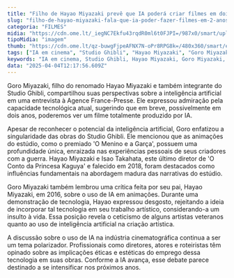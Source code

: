```yaml
---
title: "Filho de Hayao Miyazaki prevê que IA poderá criar filmes em dois anos"
slug: "filho-de-hayao-miyazaki-fala-que-ia-poder-fazer-filmes-em-2-anos"
categoria: "FILMES"
midia: "https://cdn.ome.lt/_iegNC7Ekfu43rqdR0ml6t0FJPI=/987x0/smart/uploads/conteudo/fotos/02_qatFWUJ.jpg"
tipoMidia: "imagem"
thumb: "https://cdn.ome.lt/qz-buwgFjpeAFNX7N-oPr8RPG8k=/480x360/smart/extras/conteudos/01_QbwDhyr.jpg"
tags: ["IA em cinema", "Studio Ghibli", "Hayao Miyazaki", "Goro Miyazaki", "animação", "futuro da tecnologia", "ética em IA", "inteligência artificial"]
keywords: "IA em cinema, Studio Ghibli, Hayao Miyazaki, Goro Miyazaki, animação, futuro da tecnologia, ética em IA, inteligência artificial"
data: "2025-04-04T12:17:56.609Z"
---
```


Goro Miyazaki, filho do renomado Hayao Miyazaki e também integrante do Studio Ghibli, compartilhou suas perspectivas sobre a inteligência artificial em uma entrevista à Agence France-Presse. Ele expressou admiração pela capacidade tecnológica atual, sugerindo que em breve, possivelmente em dois anos, poderemos ver um filme totalmente produzido por IA.

Apesar de reconhecer o potencial da inteligência artificial, Goro enfatizou a singularidade das obras do Studio Ghibli. Ele mencionou que as animações do estúdio, como o premiado 'O Menino e a Garça', possuem uma profundidade única, enraizada nas experiências pessoais de seus criadores com a guerra. Hayao Miyazaki e Isao Takahata, este último diretor de 'O Conto da Princesa Kaguya' e falecido em 2018, foram destacados como influências fundamentais na abordagem madura das narrativas do estúdio.

Goro Miyazaki também lembrou uma crítica feita por seu pai, Hayao Miyazaki, em 2016, sobre o uso de IA em animações. Durante uma demonstração de tecnologia, Hayao expressou desgosto, rejeitando a ideia de incorporar tal tecnologia em seu trabalho artístico, considerando-a um insulto à vida. Essa posição revela o ceticismo de alguns artistas veteranos quanto ao uso de inteligência artificial na criação artística.

A discussão sobre o uso de IA na indústria cinematográfica continua a ser um tema polarizador. Profissionais como diretores, atores e roteiristas têm opinado sobre as implicações éticas e estéticas do emprego dessa tecnologia em suas obras. Conforme a IA avança, esse debate parece destinado a se intensificar nos próximos anos.